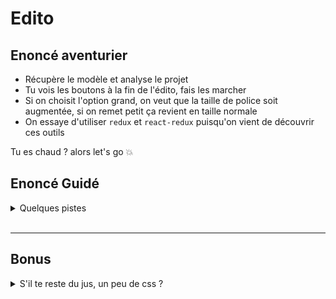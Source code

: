 # Edito

## Enoncé aventurier

- Récupère le modèle et analyse le projet
- Tu vois les boutons à la fin de l'édito, fais les marcher
- Si on choisit l'option grand, on veut que la taille de police soit augmentée, si on remet petit ça revient en taille normale
- On essaye d'utiliser `redux` et `react-redux` puisqu'on vient de découvrir ces outils

Tu es chaud ? alors let's go :boom:

## Enoncé Guidé

<details>
  <summary>
    Quelques pistes
  </summary>

Objectif : construire la ChatRoom

1 - **Config**: Récupération des outils et de la config
  - On récupère le modèle
  - On installe les dépendances

2 -  **Render**: Instanciation du composant racine et rendu dans le DOM réel
  - On vérifie qu'on fait bien le rendu d'un élément React dans le DOM avec le `render` de ReactDom


3 - **Découpage**: dans le composant racine on identifie les zones principales de l'appli
  - On peut nommer le composant racine `App` ou `Chat` (ou autre au choix), il contiendra un listing de messages et une zone de formulaire

4 - **Composants**: reponsables de la représentation d'un fragment d'interface
  - On décrit un composant `Form` pour le formulaire
  - On décrit un composant `Messages` pour le listing des messages
  - On décrit un composant `Message` pour le contenu d'un message

5 - **Props**: configuration des composants via les props
  - Le composant `Message` transpose une chaîne de caractère représentant un message vers une représentation
    - On passe une prop à l'instanciation des `Message` dans `Messages`
    - Dans le composant on récupère la prop, on la valide et on s'en sert

6 - **Store**: détenteur de la vérité 
  - On installe Redux
  - On crée le store, le gardien du state, pour cela aide-toi du code produit en cours dans le dossier `store`

  - <details><summary>Solution pour créer le store</summary>

      ```js
      import { createStore } from 'redux';

      import reducer from 'chemin/vers/reducer';

      const store = createStore(reducer);

      export default store;
      ```
    </details>

  - **Reducer**: fonction qui sait retourner un nouveau state en fonction d'une action
    - On crée le reducer à fournir au store, pour le moment il ne gère aucune action, pour cela aide-toi du reducer codé en cours
  - **State initial**: données représentant l'état initial de notre application
    - Il nous faut la liste des messages initiaux dans le state
  - <details><summary>Solution pour créer le reducer</summary>

    ```js
    const initialState = {
      /* 
        ranger les messages initiaux dans le state
      */
    };

    const reducer = (state = initialState, action = {}) => {
      switch (action.type) {
        default:
          return state;
      }
    }

    export default reducer;
    ```
    </details>

7 - **Provider**: diffuseur du store
  - Notre store est notre interface pour dialoguer avec le state, on le veut partout
   - On installe React-Redux
   - On instancie le composant `Provider` à la racine de notre application, on passe le composant racine en enfant du provider
   - On importe le store pour la passer en prop au provider
   - Pense toujours à regarder les exemples du jour

8 - **useSelector**: branchement en lecture
  - Le composant `Messages` veut ses messages qui sont en principe dans le state connu du store, le hook `useSelector` fourni par react-redux va nous permettre d'aller les récupérer et de nous en servir avec un `map` par exemple pour appeler plusieurs fois le composant `Message` à qui on va passer le contenu de chaque message en props
  - Comme toujours va voir le code du jour pour retrouver comment utiliser `useSelector` ou aide toi de la [documentation](https://react-redux.js.org/api/hooks)

Notre application sait afficher correctement des messages, il faut maintenant pouvoir en ajouter, on prépare un champ contrôlé puis on gère la soumission du formulaire

On fait en sorte que la `value` du champ de notre composant `Form` dépende du state
  - On définit une valeur initiale dans notre state initial
  - On reprend l'étape 8 pour utiliser `useSelector` et afficher une valeur dans notre formulaire qui vient du state

Puis il faut pouvoir modifier la valeur de ce champ, pour cela on passe à l'étape 9

9 - **useDispatch** : émission d'intentions 
  - **Event**: dans les composants on réagit à des interactions
    - On ajoute un écouteur via une prop `onClick`, `onSubmit`, `onChange`, ... dans le composant
    - <details><summary>Un peu d'aide</summary>

        ```jsx
        // mon composant
        const Composant = () => {
          const handleChange = (event) => {
            console.log(event.value);
            // Ici j'ai l'intention de changer la valeur du champ
          }

          return (
            <form>
              <input onChange={handleChange} />
            </form>
          );
        };
        ```
      </details>
    - Oui mais quoi faire quand l'event a lieu ? on va émettre une intention :arrow_down:
  - **Dispatch d'une Action**: émission d'une intention
    - On appelle le hook `useDispatch` fourni par react-refux pour récupérer la fonction `dispatch` capable d'émettre une intention
    - On fait en sorte de dispatcher une action en réponse à une intéraction
    - Si possible on prépare l'**action type** et l'**action creator** qui vont bien par soucis pratique  
    - Quand l'intention est émise, plus qu'à la traduire dans les faits
  - **Reducer** = un traducteur d'intentions
    - Dispatcher, c'est appeler la méthode dispatch du store. On fait donc travailler notre store qui va appeler le reducer et lui passer l'action pour savoir comment le state doit évoluer
    - On ajoute un `case` dans notre reducer pour gérer le cas de cette action et décrire comment devra évoluer le state en fonction de l'action
    - On n'oublie pas d'importer l'action type qui va bien
    - <details><summary>Un exemple ?</summary>
  
        ```js
          const reducer = (state = initialState, action = {}) => {
            switch (action.type) {
              case ACTION_TYPE:
                return {
                  ...state,
                  modif: 'truc',
                }
              default:
                return state;
            }
          };
        ```
      </details>

On reprend l'étape 9 pour gérer la soumission

</details>
<br>

---

## Bonus


<details>
  <summary>
    S'il te reste du jus, un peu de css ?
  </summary>
